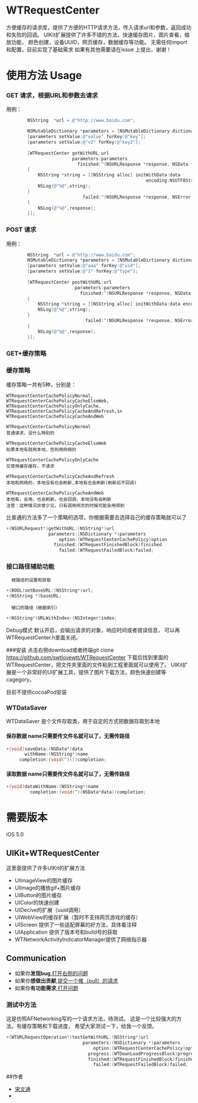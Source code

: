 WTRequestCenter
===============

方便缓存的请求库，提供了方便的HTTP请求方法，传入请求url和参数，返回成功和失败的回调。
UIKit扩展提供了许多不错的方法，快速缓存图片，图片查看，缩放功能，
颜色创建，设备UUID，网页缓存，数据缓存等功能。
无需任何import和配置，目前实现了基础需求
如果有其他需要请在issue 上提出，谢谢！


使用方法 Usage
===============
### GET 请求，根据URL和参数去请求

用例：

```objective-c
        NSString  *url = @"http://www.baidu.com";

        NSMutableDictionary *parameters = [NSMutableDictionary dictionary];
        [parameters setValue:@"value" forKey:@"key"];
        [parameters setValue:@"v2" forKey:@"key2"];
        
        [WTRequestCenter getWithURL:url
                         parameters:parameters 
                           finished:^(NSURLResponse *response, NSData *data) 
        {
            NSString *string = [[NSString alloc] initWithData:data 
                                                     encoding:NSUTF8StringEncoding];
            NSLog(@"%@",string);
        } 
                             failed:^(NSURLResponse *response, NSError *error) 
        {
            NSLog(@"%@",response);
        }];
```


### POST 请求

用例：
```objective-c
        NSString  *url = @"http://www.baidu.com";
        NSMutableDictionary *parameters = [NSMutableDictionary dictionary];
        [parameters setValue:@"aaa" forKey:@"uid"];
        [parameters setValue:@"1" forKey:@"type"];
        
        [WTRequestCenter postWithURL:url 
                          parameters:parameters 
                            finished:^(NSURLResponse *response, NSData *data) 
        {
            NSString *string = [[NSString alloc] initWithData:data encoding:NSUTF8StringEncoding];
            NSLog(@"%@",string);
        } 
                              failed:^(NSURLResponse *response, NSError *error)
        {
            NSLog(@"%@",response);
        }];
```

### GET+缓存策略

### 缓存策略

缓存策略一共有5种，分别是：

    WTRequestCenterCachePolicyNormal,
    WTRequestCenterCachePolicyCacheElseWeb,
    WTRequestCenterCachePolicyOnlyCache,
    WTRequestCenterCachePolicyCacheAndRefresh,in
    WTRequestCenterCachePolicyCacheAndWeb
    
    WTRequestCenterCachePolicyNormal
    普通请求，没什么特别的
    
    WTRequestCenterCachePolicyCacheElseWeb
    如果本地有就用本地，否则用网络的
 
    WTRequestCenterCachePolicyOnlyCache
    仅使用缓存缓存，不请求
 
    WTRequestCenterCachePolicyCacheAndRefresh
    本地和网络的，本地没有也会刷新,本地有也会刷新(刷新后不回调)
 
    WTRequestCenterCachePolicyCacheAndWeb
    本地有，会用，也会刷新，也会回调，本地没有会刷新
    注意：这种情况非常少见，只有调用网页的时候可能会用得到



比普通的方法多了一个策略的选项，你根据需要去选择自己的缓存策略就可以了
```objective-c
+(NSURLRequest*)getWithURL:(NSString*)url
                parameters:(NSDictionary *)parameters
                    option:(WTRequestCenterCachePolicy)option
                  finished:(WTRequestFinishedBlock)finished
                    failed:(WTRequestFailedBlock)failed;
```


###   接口路径辅助功能
      根路径的设置和获取
```objective-c
+(BOOL)setBaseURL:(NSString*)url;
+(NSString *)baseURL;
```
      接口的路径（根据索引）
```objective-c
+(NSString*)URLWithIndex:(NSInteger)index;
```

Debug模式
默认开启，会输出请求的对象，响应时间或者错误信息，
可以再WTRequestCenter.h里面关闭。

###安装
点击右侧download或者终端git clone https://github.com/swtlovewtt/WTRequestCenter
下载后找到里面的WTRequestCenter，把文件夹里面的文件粘到工程里面就可以使用了。
UIKit扩展是一个非常好的UI扩展工具，提供了图片下载方法，颜色快速创建等cagegory。

目前不提供cocoaPod安装







### WTDataSaver
WTDataSaver 是个文件存取类，用于自定的方式把数据存取到本地

#### 保存数据  name只需要传文件名就可以了，无需传路径
```objective-c
+(void)saveData:(NSData*)data
       withName:(NSString*)name
     completion:(void(^)())completion;
```

#### 读取数据 name只需要传文件名就可以了，无需传路径
```objective-c
+(void)dataWithName:(NSString*)name
         completion:(void(^)(NSData*data))completion;
```





需要版本  
===============
iOS 5.0 


##  UIKit+WTRequestCenter
这里面提供了许多UIKit的扩展方法
- UIImageView的图片缓存
- UIImage的播放gif+图片缓存
- UIButton的图片缓存
- UIColor的快速创建
- UIDecive的扩展（uuid调用）
- UIWebView的缓存扩展（暂时不支持网页游戏的缓存）
- UIScreen 提供了一些适配屏幕的好方法，具体看注释
- UIApplication 提供了版本号和build号的获取
- WTNetworkActivityIndicatorManager提供了网络指示器

## Communication  
- 如果你**发现bug**,<a href="https://github.com/swtlovewtt/WTRequestCenter/issues">打开右侧的问题</a>
- 如果你**想做出贡献**,<a href="https://github.com/swtlovewtt/WTRequestCenter/pulls">提交一个推（pull）的请求</a>
- 如果你**有功能需求**,<a href="https://github.com/swtlovewtt/WTRequestCenter/issues">打开问题</a>




###  测试中方法


这是仿照AFNetworking写的一个请求方法，待测试。
这是一个比较强大的方法。有缓存策略和下载进度，
希望大家测试一下，给我一个反馈。

```objective-c
+(WTURLRequestOperation*)testGetWithURL:(NSString*)url
                             parameters:(NSDictionary *)parameters
                                 option:(WTRequestCenterCachePolicy)option
                               progress:(WTDownLoadProgressBlock)progress
                               finished:(WTRequestFinishedBlock)finished
                                 failed:(WTRequestFailedBlock)failed;
```



##作者
- <a href = "https://github.com/swtlovewtt">宋文通</a>
- 
